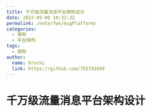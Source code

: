 ```yaml
---
title: 千万级流量消息平台架构设计
date: 2022-05-06 10:32:32
permalink: /note/fwk/msgPlatform/
categories:
  - 架构
  - 平台架构
tags:
  - 架构
author: 
  name: Orochi
  link: https://github.com/765741668
---
```

# 千万级流量消息平台架构设计
